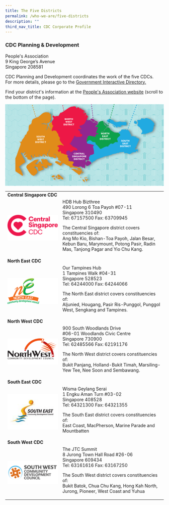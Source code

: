 ```yaml
---
title: The Five Districts
permalink: /who-we-are/five-districts
description: ""
third_nav_title: CDC Corporate Profile
---
```

### CDC Planning & Development
People's Association <br>
9 King George’s Avenue <br>
Singapore 208581

CDC Planning and Development coordinates the work of the five CDCs.<br>
For more details, please go to the [Government Interactive Directory.](https://www.sgdi.gov.sg/ministries/mccy/statutory-boards/pa/departments/partnership)

Find your district's information at the [People's Association website](https://www.pa.gov.sg/our-network/community-development-councils) (scroll to the bottom of the page).

![The Five Districts in Singapore](/images/Five%20Districts.png)

<table border="0" style="border: none;">
        <tbody>
            <tr style="border: none;">
                <td colspan="2" style="border-bottom: none;"><b>Central Singapore CDC</b></td>
            </tr>
            <tr style="border: none;">
                <td width="161px" style="border-top: none;"><img src="/images/CDC%20Logos/01.png" alt="Ngee Ann Kongsi (NAK) – CDC COVID-19 Relief Fund (COVID Relief Fund)" style="width:160px; float:left;right-margin:20px;" /></td>
                <td style="border-top: none;">
HDB Hub Bizthree <br>
490 Lorong 6 Toa Payoh #07-11 <br>
Singapore 310490<br>
Tel: 67157500 Fax: 63709945<br>

The Central Singapore district covers constituencies of:<br>
Ang Mo Kio, Bishan-Toa Payoh, Jalan Besar, Kebun Baru, Marymount, Potong Pasir, Radin Mas, Tanjong Pagar and Yio Chu Kang.</td>
            </tr>
<tr style="border: none;">
                <td colspan="2" style="border-bottom: none;"><b>North East CDC</b></td>
            </tr>
            <tr style="border: none;">
                <td width="161px" style="border-top: none;"><img src="/images/CDC%20Logos/02.png" alt="Ngee Ann Kongsi (NAK) – CDC COVID-19 Relief Fund (COVID Relief Fund)" style="width:160px; float:left;right-margin:20px;" /></td>
                <td style="border-top: none;">
Our Tampines Hub<br>
1 Tampines Walk #04-31<br>
Singapore 528523<br>
Tel: 64244000 Fax: 64244066<br>

The North East district covers constituencies of:<br>
Aljunied, Hougang, Pasir Ris-Punggol, Punggol West, Sengkang and Tampines.</td>
            </tr>
<tr style="border: none;">
                <td colspan="2" style="border-bottom: none;"><b>North West CDC</b></td>
            </tr>
            <tr style="border: none;">
                <td width="161px" style="border-top: none;"><img src="/images/CDC%20Logos/03.png" alt="Ngee Ann Kongsi (NAK) – CDC COVID-19 Relief Fund (COVID Relief Fund)" style="width:160px; float:left;right-margin:20px;" /></td>
                <td style="border-top: none;">
									900 South Woodlands Drive<br>
#06-01 Woodlands Civic Centre<br>
Singapore 730900<br>
Tel: 62485566 Fax: 62191176 <br>

The North West district covers constituencies of:<br>
Bukit Panjang, Holland-Bukit Timah, Marsiling-Yew Tee, Nee Soon and Sembawang.</td>
            </tr>
<tr style="border: none;">
                <td colspan="2" style="border-bottom: none;"><b>South East CDC</b></td>
            </tr>
            <tr style="border: none;">
                <td width="161px" style="border-top: none;"><img src="/images/CDC%20Logos/south-east-cdc-(1).jpg" alt="Ngee Ann Kongsi (NAK) – CDC COVID-19 Relief Fund (COVID Relief Fund)" style="width:160px; float:left;right-margin:20px;" /></td>
                <td style="border-top: none;">
Wisma Geylang Serai<br>
1 Engku Aman Turn #03-02<br>
Singapore 408528<br>
Tel: 64321300 Fax: 64321355<br>

The South East district covers constituencies of:<br>
East Coast, MacPherson, Marine Parade and Mountbatten</td>
            </tr>
<tr style="border: none;">
                <td colspan="2" style="border-bottom: none;"><b>South West CDC</b></td>
            </tr>
            <tr style="border: none;">
                <td width="161px" style="border-top: none;"><img src="/images/CDC%20Logos/sw_cdc_logo_fa-1-(1).png" alt="Ngee Ann Kongsi (NAK) – CDC COVID-19 Relief Fund (COVID Relief Fund)" style="width:160px; float:left;right-margin:20px;" /></td>
                <td style="border-top: none;">
The JTC Summit<br>
8 Jurong Town Hall Road #26-06<br>
Singapore 609434<br>
Tel: 63161616 Fax: 63167250<br>

The South West district covers constituencies of:<br>
Bukit Batok, Chua Chu Kang, Hong Kah North, Jurong, Pioneer, West Coast and Yuhua</td>
            </tr>
	</tbody>
    </table>